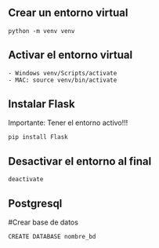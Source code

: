 ## Crear un entorno virtual
```
python -m venv venv
```

## Activar el entorno virtual
```
- Windows venv/Scripts/activate
- MAC: source venv/bin/activate
```

## Instalar Flask
Importante: Tener el entorno activo!!!

```
pip install Flask
```

## Desactivar el entorno al final
```
deactivate
```

## Postgresql
#Crear base de datos
```
CREATE DATABASE nombre_bd